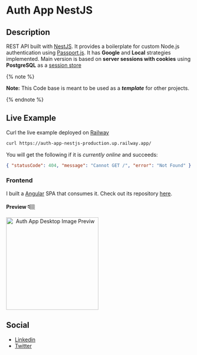 # Auth App NestJS

## Description

REST API built with [NestJS](https://docs.nestjs.com/). It provides a boilerplate for custom Node.js authentication using [Passport.js](https://www.passportjs.org/). It has **Google** and **Local** strategies implemented. Main version is based on **server sessions with cookies** using **PostgreSQL** as a [session store](https://github.com/voxpelli/node-connect-pg-simple)

{% note %}

**Note:** This Code base is meant to be used as a **_template_** for other projects.

{% endnote %}

## Live Example

Curl the live example deployed on [Railway](https://railway.app/)

```bash
curl https://auth-app-nestjs-production.up.railway.app/
```

You will get the following if it is _currently online_ and succeeds:

```json
{ "statusCode": 404, "message": "Cannot GET /", "error": "Not Found" }
```

### Frontend

I built a [Angular](https://angular.io/) SPA that consumes it. Check out its repository [here](https://github.com/daguttt/auth-app-angular).

#### Preview 👇🏼

<a href='https://auth-app-angular.vercel.app/auth/login' align='center'>
  <img
      src='https://res.cloudinary.com/doju0qq96/image/upload/v1679676339/auth-app-angular-desktop_bd8vpy.png'
      alt='Auth App Desktop Image Previw'
      height="250px" />
  </a>

## Social

- [Linkedin](https://linkedin.com/in/daguttt)
- [Twitter](https://twitter.com/daguttt)
